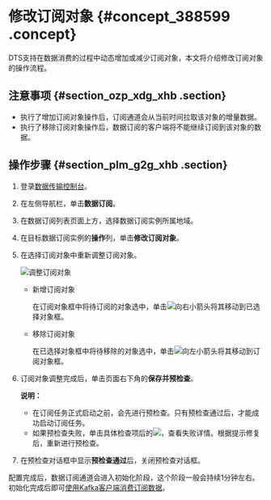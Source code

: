 # 修改订阅对象 {#concept_388599 .concept}

DTS支持在数据消费的过程中动态增加或减少订阅对象，本文将介绍修改订阅对象的操作流程。

## 注意事项 {#section_ozp_xdg_xhb .section}

-   执行了增加订阅对象操作后，订阅通道会从当前时间拉取该对象的增量数据。
-   执行了移除订阅对象操作后，数据订阅的客户端将不能继续订阅到该对象的数据。

## 操作步骤 {#section_plm_g2g_xhb .section}

1.  登录[数据传输控制台](https://dts.console.aliyun.com/)。
2.  在左侧导航栏，单击**数据订阅**。
3.  在数据订阅列表页面上方，选择数据订阅实例所属地域。
4.  在目标数据订阅实例的**操作**列，单击**修改订阅对象**。
5.  在选择订阅对象中重新调整订阅对象。

    ![调整订阅对象](http://static-aliyun-doc.oss-cn-hangzhou.aliyuncs.com/assets/img/314826/156352637048087_zh-CN.png)

    -   新增订阅对象

        在订阅对象框中将待订阅的对象选中，单击![向右小箭头](http://static-aliyun-doc.oss-cn-hangzhou.aliyuncs.com/assets/img/79929/156352637040698_zh-CN.png)将其移动到已选择对象框。

    -   移除订阅对象

        在已选择对象框中将待移除的对象选中，单击![向左小箭头](http://static-aliyun-doc.oss-cn-hangzhou.aliyuncs.com/assets/img/315038/156352637048160_zh-CN.png)将其移动到订阅对象框。

6.  订阅对象调整完成后，单击页面右下角的**保存并预检查**。

    **说明：** 

    -   在订阅任务正式启动之前，会先进行预检查。只有预检查通过后，才能成功启动订阅任务。
    -   如果预检查失败，单击具体检查项后的![](http://static-aliyun-doc.oss-cn-hangzhou.aliyuncs.com/assets/img/17095/156352637047468_zh-CN.png)，查看失败详情。根据提示修复后，重新进行预检查。
7.  在预检查对话框中显示**预检查通过**后，关闭预检查对话框。

配置完成后，数据订阅通道会进入初始化阶段，这个阶段一般会持续1分钟左右。初始化完成后即可[使用Kafka客户端消费订阅数据](cn.zh-CN/用户指南/数据订阅（新）/使用Kafka客户端消费订阅数据.md#)。

